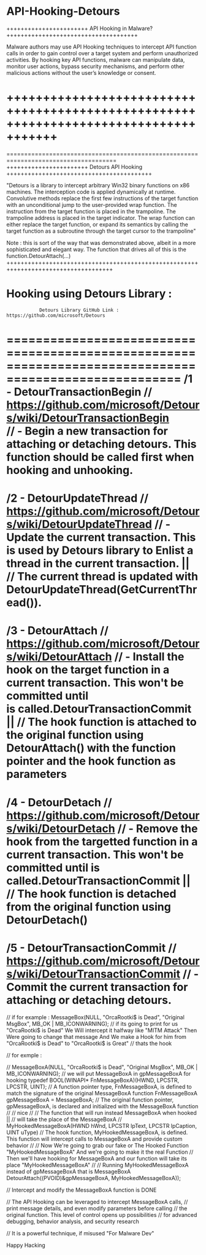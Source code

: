 # API-Hooking-Detours


+++++++++++++++++++++++ API Hooking in Malware? +++++++++++++++++++++++++++++++++++++

Malware authors may use API Hooking techniques to intercept API function 
calls in order to gain control over a target system and perform unauthorized 
activities. By hooking key API functions, malware can manipulate data, monitor 
user actions, bypass security mechanisms, and perform other malicious actions 
without the user’s knowledge or consent.

+++++++++++++++++++++++++++++++++++++++++++++++++++++++++++++++++++++++++++++++++++++
=====================================================================================
=====================================================================================
+++++++++++++++++++++++ Detours API Hooking +++++++++++++++++++++++++++++++++++++++++

"Detours is a library to intercept arbitrary Win32 binary functions on x86 machines. 
The interception code is applied dynamically at runtime. Convolutive methods replace 
the first few instructions of the target function with an unconditional jump to the 
user-provided wrap function. The instruction from the target function is placed in 
the trampoline. The trampoline address is placed in the target indicator. The wrap 
function can either replace the target function, or expand its semantics by calling 
the target function as a subroutine through the target cursor to the trampoline"

Note : 
      this is sort of the way that was demonstrated above, albeit in a more 
	    sophisticated and elegant way. The function that drives all of this is 
	    the function.DetourAttach(…)
++++++++++++++++++++++++++++++++++++++++++++++++++++++++++++++++++++++++++++++++++++


# Hooking using Detours Library :

                Detours Library GitHub Link : https://github.com/microsoft/Detours
======================================================================================================
/1 - DetourTransactionBegin     // https://github.com/microsoft/Detours/wiki/DetourTransactionBegin  
// - Begin a new transaction for attaching or detaching detours. This function should be called first 
     when hooking and unhooking.
======================================================================================================
/2 - DetourUpdateThread         // https://github.com/microsoft/Detours/wiki/DetourUpdateThread
// - Update the current transaction. This is used by Detours library to Enlist a thread in the current 
     transaction. || // The current thread is updated with DetourUpdateThread(GetCurrentThread()).
======================================================================================================
/3 - DetourAttach               // https://github.com/microsoft/Detours/wiki/DetourAttach
// - Install the hook on the target function in a current transaction. This won't be committed until  
     is called.DetourTransactionCommit || // The hook function is attached to the original function 
     using DetourAttach() with the function pointer and the hook function as parameters
======================================================================================================
/4 - DetourDetach               // https://github.com/microsoft/Detours/wiki/DetourDetach
// - Remove the hook from the targetted function in a current transaction. This won't be committed 
     until  is called.DetourTransactionCommit || // The hook function is detached from the original 
     function using DetourDetach()
======================================================================================================
/5 - DetourTransactionCommit    // https://github.com/microsoft/Detours/wiki/DetourTransactionCommit
// - Commit the current transaction for attaching or detaching detours.
======================================================================================================



// if for example :     MessageBox(NULL, "OrcaRootki$ is Dead", "Original MsgBox", MB_OK | MB_ICONWARNING);
// if its going to print for us "OrcaRootki$ is Dead" We Will intercept it halfway like "MITM Attack"
   Then Were going to change that message And We make a Hook for him from "OrcaRootki$ is Dead" to 
   "OrcaRootki$ is Great"  // thats the hook 




// for exmple : 

// MessageBoxA(NULL, "OrcaRootki$ is Dead", "Original MsgBox", MB_OK | MB_ICONWARNING);
// we will put MessageBoxA in gpMessageBoxA for hooking 
   typedef BOOL(WINAPI* FnMessageBoxA)(HWND, LPCSTR, LPCSTR, UINT);                     // A function pointer type, FnMessageBoxA, is defined to match the signature of the original MessageBoxA function
   FnMessageBoxA gpMessageBoxA = MessageBoxA;                                           // The original function pointer, gpMessageBoxA, is declared and initialized with the MessageBoxA function
//
// nice 
//
// The function that will run instead MessageBoxA when hooked || // will take the place of the MessageBoxA
// MyHookedMessageBoxA(HWND hWnd, LPCSTR lpText, LPCSTR lpCaption, UINT uType)          // The hook function, MyHookedMessageBoxA, is defined. This function will intercept calls to MessageBoxA and provide custom behavior
//
// Now We're going to grab our fake or The Hooked Function "MyHookedMessageBoxA" And we're going to make it the real Function 
// Then we'll have hooking for MessageBoxA and our function will take its place "MyHookedMessageBoxA"
//
// Running MyHookedMessageBoxA instead of gpMessageBoxA that is MessageBoxA
	 DetourAttach((PVOID)&gpMessageBoxA, MyHookedMessageBoxA));
	
	
	
	
//  Intercept and modify the MessageBoxA function is DONE

//  The API Hooking can be leveraged to intercept MessageBoxA calls, 
//  print message details, and even modify parameters before calling 
//	the original function. This level of control opens up possibilities 
//	for advanced debugging, behavior analysis, and security research
	
//	It is a powerful technique, if misused "For Malware Dev"
	
	
	



Happy Hacking




